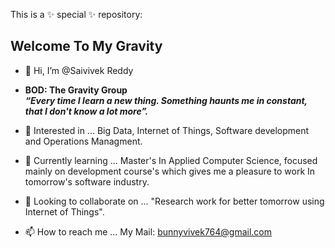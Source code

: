 This is a ✨ special ✨ repository: 

## Welcome To My Gravity 

- 👋 Hi, I’m @Saivivek Reddy<br>
- ****BOD: The Gravity Group****
<br> ***“Every time I learn a new thing. Something haunts me in constant, that I don't know a lot more”.***

- 👀 Interested in ... Big Data, Internet of Things, Software development and Operations Managment.

- 🌱 Currently learning ... Master's In Applied Computer Science, focused mainly on development course's which gives me a pleasure to work In tomorrow's software industry.

- 💞️ Looking to collaborate on ... "Research work for better tomorrow using Internet of Things".

- 📫 How to reach me ... My Mail: <bunnyvivek764@gmail.com>



